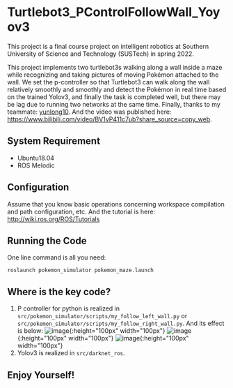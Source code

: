 # Turtlebot3_PControlFollowWall_Yoyov3
This project is a final course project on intelligent robotics at Southern University of Science and Technology (SUSTech) in spring 2022.

This project implements two turtlebot3s walking along a wall inside a maze while recognizing and taking pictures of moving Pokémon attached to the wall. We set the p-controller so that Turtlebot3 can walk along the wall relatively smoothly and smoothly and detect the Pokémon in real time based on the trained Yolov3, and finally the task is completed well, but there may be lag due to running two networks at the same time.
Finally, thanks to my teammate: [yunlong10](https://github.com/yunlong10). And the video was published here: https://www.bilibili.com/video/BV1vP411c7ub?share_source=copy_web.

## System Requirement
- Ubuntu18.04
- ROS Melodic

## Configuration
Assume that you know basic operations concerning workspace compilation and path configuration, etc. And the tutorial is here: http://wiki.ros.org/ROS/Tutorials

## Running the Code
One line command is all you need:
```
roslaunch pokemon_simulator pokemon_maze.launch
```

## Where is the key code?
1. P controller for python is realized in `src/pokemon_simulator/scripts/my_follow_left_wall.py` or `src/pokemon_simulator/scripts/my_follow_right_wall.py`. And its effect is below:
![image](https://github.com/MrZZZZzzzz/Turtlebot3_PControlFollowWall_Yoyov3/blob/main/image8.GIF){:height="100px" width="100px"} ![image](https://github.com/MrZZZZzzzz/Turtlebot3_PControlFollowWall_Yoyov3/blob/main/image9.GIF){:height="100px" width="100px"} ![image](https://github.com/MrZZZZzzzz/Turtlebot3_PControlFollowWall_Yoyov3/blob/main/image10.GIF){:height="100px" width="100px"}
2. Yolov3 is realized in `src/darknet_ros`.

## Enjoy Yourself!
